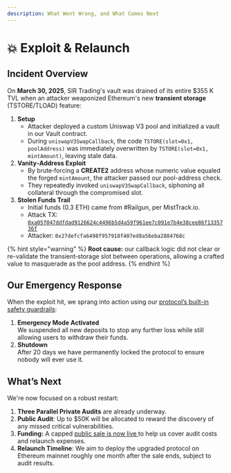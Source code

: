 ```yaml
---
description: What Went Wrong, and What Comes Next
---
```


# 💥 Exploit & Relaunch

## Incident Overview

On **March 30, 2025**, SIR Trading's vault was drained of its entire $355 K TVL when an attacker weaponized Ethereum's new **transient storage** (TSTORE/TLOAD) feature:

1. **Setup**
   * Attacker deployed a custom Uniswap V3 pool and initialized a vault in our Vault contract.
   * During `uniswapV3SwapCallback`, the code `TSTORE(slot=0x1, poolAddress)` was immediately overwritten by `TSTORE(slot=0x1, mintAmount)`, leaving stale data.
2. **Vanity‐Address Exploit**
   * By brute‐forcing a **CREATE2** address whose numeric value equaled the forged `mintAmount`, the attacker passed our pool-address check.
   * They repeatedly invoked `uniswapV3SwapCallback`, siphoning all collateral through the compromised slot.
3. **Stolen Funds Trail**
   * Initial funds (0.3 ETH) came from #Railgun, per MistTrack.io.
   * Attack TX: [`0xa05f047ddfdad9126624c4496b5d4a59f961ee7c091e7b4e38cee86f1335736f`](https://etherscan.io/tx/0xa05f047ddfdad9126624c4496b5d4a59f961ee7c091e7b4e38cee86f1335736f)&#x20;
   * Attacker: `0x27defcfa6498f957918f407ed8a58eba2884768c`&#x20;

{% hint style="warning" %}
**Root cause:** our callback logic did not clear or re-validate the transient‐storage slot between operations, allowing a crafted value to masquerade as the pool address.
{% endhint %}

## **Our Emergency Response**

When the exploit hit, we sprang into action using our [protocol’s built-in safety guardrails](beta-period.md):

1. **Emergency Mode Activated**\
   We suspended all new deposits to stop any further loss while still allowing users to withdraw their funds.
2. **Shutdown**\
   After 20 days we have permanently locked the protocol to ensure nobody will ever use it.

## **What’s Next**

We're now focused on a robust restart:

1. **Three Parallel Private Audits** are already underway.
2. **Public Audit**: Up to $50K will be allocated to reward the discovery of any missed critical vulnerabilities.
3. **Funding:** A capped [public sale is now live ](https://x.com/leveragesir/status/1917868753729052748)to help us cover audit costs and relaunch expenses.
4. **Relaunch Timeline**: We aim to deploy the upgraded protocol on Ethereum mainnet roughly one month after the sale ends, subject to audit results.

